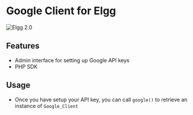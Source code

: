 Google Client for Elgg
======================
![Elgg 2.0](https://img.shields.io/badge/Elgg-2.0.x-orange.svg?style=flat-square)

## Features

 * Admin interface for setting up Google API keys
 * PHP SDK

## Usage

 * Once you have setup your API key, you can call `google()` to retrieve an instance of `Google_Client`